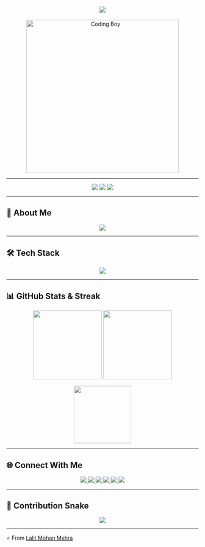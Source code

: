 <!-- Profile Header -->
<h1 align="center">
  <img src="https://readme-typing-svg.herokuapp.com?font=Orbitron&size=35&duration=3000&color=00FFFF&center=true&vCenter=true&width=600&lines=Hi+👋,+I'm+Lalit+Mohan+Mehra;💻+Passionate+Developer;🚀+Exploring+Tech+World;🔥+Always+Learning+New+Things" />
</h1>

<!-- Animated Boy Coding -->
<p align="center">
  <img src="https://cdn.dribbble.com/users/1162077/screenshots/3848914/programmer.gif" alt="Coding Boy" width="400"/>
</p>

---

<!-- Profile Badges -->
<p align="center">
  <img src="https://komarev.com/ghpvc/?username=lalit-mehra703&label=Profile%20Views&color=blueviolet&style=flat-square" />
  <img src="https://img.shields.io/github/followers/lalit-mehra703?label=Followers&style=flat-square&color=red" />
  <img src="https://img.shields.io/github/stars/lalit-mehra703?label=Stars&style=flat-square&color=yellow" />
</p>

---

## 🚀 About Me
<p align="center">
  <img src="https://readme-typing-svg.herokuapp.com?size=22&duration=4000&color=FF00FF&center=true&vCenter=true&width=600&lines=💻+Coding+Enthusiast;🌱+Learning+Full-Stack+Development;🎯+Focused+on+Building+Projects;⚡+Always+Curious+to+Learn+More" />
</p>

---

## 🛠️ Tech Stack
<p align="center">
  <img src="https://skillicons.dev/icons?i=html,css,js,react,nodejs,express,mysql,mongodb,git,github,vscode" />
</p>

---

## 📊 GitHub Stats & Streak
<p align="center">
  <img src="https://github-readme-stats.vercel.app/api?username=lalit-mehra703&show_icons=true&theme=tokyonight" height="180px" />
  <img src="https://github-readme-streak-stats.herokuapp.com/?user=lalit-mehra703&theme=tokyonight" height="180px" />
</p>

<p align="center">
  <img src="https://github-readme-stats.vercel.app/api/top-langs/?username=lalit-mehra703&layout=compact&theme=tokyonight" height="150px" />
</p>

---

## 🌐 Connect With Me
<p align="center">

  <a href="https://github.com/lalit-mehra703">
    <img src="https://img.shields.io/badge/GitHub-100000?style=for-the-badge&logo=github&logoColor=white" />
  </a>

  <a href="https://linkedin.com/in/your-link">
    <img src="https://img.shields.io/badge/LinkedIn-0077B5?style=for-the-badge&logo=linkedin&logoColor=white" />
  </a>

  <a href="https://leetcode.com/your-username">
    <img src="https://img.shields.io/badge/LeetCode-FFA116?style=for-the-badge&logo=leetcode&logoColor=black" />
  </a>

  <a href="https://www.codechef.com/users/your-username">
    <img src="https://img.shields.io/badge/CodeChef-5B4638?style=for-the-badge&logo=codechef&logoColor=white" />
  </a>

  <a href="https://www.codolio.com/your-username">
    <img src="https://img.shields.io/badge/Codolio-000000?style=for-the-badge&logo=codeforces&logoColor=white" />
  </a>

  <a href="https://codeninjas.com/your-username">
    <img src="https://img.shields.io/badge/CodeNinjas-0088CC?style=for-the-badge&logo=nintendo&logoColor=white" />
  </a>

</p>

---

## 🐍 Contribution Snake
<p align="center">
  <img src="https://raw.githubusercontent.com/lalit-mehra703/lalit-mehra703/output/github-contribution-grid-snake.svg" />
</p>

---

⭐️ From [Lalit Mohan Mehra](https://github.com/lalit-mehra703)

